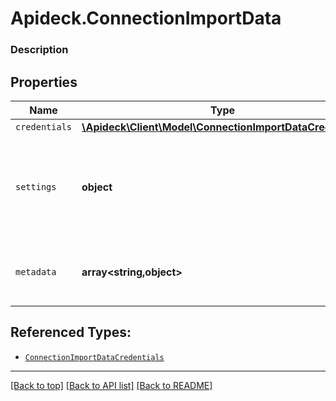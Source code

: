 # Apideck.ConnectionImportData

### Description

## Properties
Name | Type | Description | Notes
------------ | ------------- | ------------- | -------------
`credentials` | [**\Apideck\Client\Model\ConnectionImportDataCredentials**](ConnectionImportDataCredentials.md) |  | [optional] 
`settings` | **object** | Connection settings. Values will persist to &#x60;form_fields&#x60; with corresponding id | [optional] 
`metadata` | **array&lt;string,object&gt;** | Attach your own consumer specific metadata | [optional] 





## Referenced Types:
* [`ConnectionImportDataCredentials`](ConnectionImportDataCredentials.md)



---

[[Back to top]](#) [[Back to API list]](../../../../README.md#documentation-for-api-endpoints) [[Back to README]](../../../../README.md)


